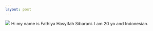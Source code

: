```yaml
---
layout: post
---
```

<img src="/images/fulls/bunga.jpg" class="fit image"> Hi my name is Fathiya Hasyifah Sibarani. I am 20 yo and Indonesian.
